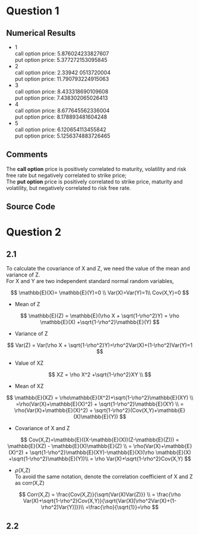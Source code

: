 # Question 1
## Numerical Results
- 1 <br/>
call option price: 5.876024233827607  
put option price: 5.377272153095845
- 2 <br/>
call option price: 2.33942
0513720004  
put option price: 11.790793224915063
- 3 <br/>
call option price: 8.433318690109608  
put option price: 7.438302065026413
- 4 <br/>
call option price: 8.677645562336004  
put option price: 8.178893481604248
- 5 <br/>
call option price: 6.120654113455842  
put option price: 5.1256374883726465<br/>  

## Comments
The **call option** price is positively correlated to maturity, volatility and risk free rate but negatively correlated to strike price;  
The **put option** price is positively correlated to strike price, maturity and volatility, but negatively correlated to risk free rate.
## Source Code

# Question 2
## 2.1
To calculate the covariance of X and Z, we need the value of the mean and variance of Z.  
For X and Y are two independent standard normal random variables, 

$$
\mathbb{E}(X)= \mathbb{E}(Y)=0 \\
Var(X)=Var(Y)=1\\
Cov(X,Y)=0
$$

- Mean of Z

$$
\mathbb{E}(Z) = \mathbb{E}(\rho X + \sqrt{1-\rho^2}Y) = \rho \mathbb{E}(X) +\sqrt{1-\rho^2}\mathbb{E}(Y)
$$

- Variance of Z

$$
Var(Z) = Var(\rho X + \sqrt{1-\rho^2}Y)=\rho^2Var(X)+(1-\rho^2)Var(Y)=1
$$

- Value of XZ

$$
XZ = \rho X^2 +\sqrt{1-\rho^2}XY \\ 
$$

- Mean of XZ

$$
\mathbb{E}(XZ) = \rho\mathbb{E}(X^2)+\sqrt{1-\rho^2}\mathbb{E}(XY) \\ 
=\rho(Var(X)+\mathbb{E}(X)^2) + \sqrt{1-\rho^2}\mathbb{E}(XY) \\
= \rho(Var(X)+\mathbb{E}(X)^2) + \sqrt{1-\rho^2}(Cov(X,Y)+\mathbb{E}(X)\mathbb{E}(Y)) 
$$

- Covariance of X and Z

$$
Cov(X,Z)=\mathbb{E}((X-\mathbb{E}(X))(Z-\mathbb{E}(Z)))
= \mathbb{E}(XZ) - \mathbb{E}(X)\mathbb{E}(Z) \\
= \rho(Var(X)+\mathbb{E}(X)^2) + \sqrt{1-\rho^2}\mathbb{E}(XY)-\mathbb{E}(X)(\rho \mathbb{E}(X) +\sqrt{1-\rho^2}\mathbb{E}(Y))\\
= \rho Var(X)+\sqrt{1-\rho^2}Cov(X,Y)
$$

- $\rho$(X,Z)  
To avoid the same notation, denote the correlation coefficient of X and Z as corr(X,Z)

$$
Corr(X,Z) = \frac{Cov(X,Z)}{\sqrt{Var(X)Var(Z)}} \\
= \frac{\rho Var(X)+\sqrt{1-\rho^2}Cov(X,Y)}{\sqrt{Var(X)[\rho^2Var(X)+(1-\rho^2)Var(Y)]}}\\
=\frac{\rho}{\sqrt{1}}=\rho
$$



## 2.2
